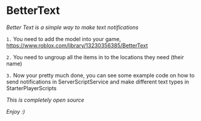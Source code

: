 # BetterText
*Better Text is a simple way to make text notifications*

`1.` You need to add the model into your game, https://www.roblox.com/library/13230356385/BetterText  
  
`2.` You need to ungroup all the items in to the locations they need (their name)

`3.` Now your pretty much done, you can see some example code on how to send notifications in ServerScriptService and make different text types in StarterPlayerScripts

_This is completely open source_  

_Enjoy :)_
